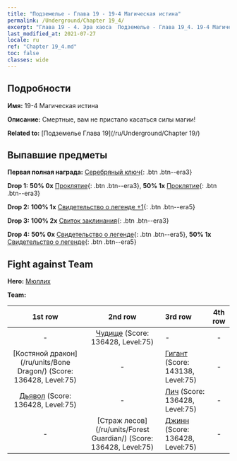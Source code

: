 ```yaml
---
title: "Подземелье - Глава 19 - 19-4 Магическая истина"
permalink: /Underground/Chapter 19_4/
excerpt: "Глава 19 - 4. Эра хаоса  Подземелье - Глава 19_4. 19-4 Магическая истина"
last_modified_at: 2021-07-27
locale: ru
ref: "Chapter 19_4.md"
toc: false
classes: wide
---
```


## Подробности

 **Имя:** 19-4 Магическая истина

 **Описание:** Смертные, вам не пристало касаться силы магии!

 **Related to:** [Подземелье Глава 19](/ru/Underground/Chapter 19/)

## Выпавшие предметы

 **Первая полная награда:** [Серебряный ключ](/ItemsRU/con_693/){: .btn .btn--era3}

 **Drop 1:** **50% 0x** [Проклятие](/ItemsRU/her_410/){: .btn .btn--era3}, **50% 1x** [Проклятие](/ItemsRU/her_410/){: .btn .btn--era3}

 **Drop 2:** **100% 1x** [Свидетельство о легенде +1](/ItemsRU/mat_74/){: .btn .btn--era5}

 **Drop 3:** **100% 2x** [Свиток заклинания](/ItemsRU/con_694/){: .btn .btn--era3}

 **Drop 4:** **50% 0x** [Свидетельство о легенде](/ItemsRU/mat_67/){: .btn .btn--era5}, **50% 1x** [Свидетельство о легенде](/ItemsRU/mat_67/){: .btn .btn--era5}


## Fight against Team
 **Hero:** [Мюллих](/ru/heroes/Mullich/)

 **Team:**


  | 1st row | 2nd row | 3rd row | 4th row |
  |:----:|:----:|:----|:----:|
  | - | [Чудище](/ru/units/Behemoth/) (Score: 136428, Level:75)  | - | - |
  | [Костяной дракон](/ru/units/Bone Dragon/) (Score: 136428, Level:75)  | - | [Гигант](/ru/units/Giant/) (Score: 143138, Level:75)  | - |
  | [Дьявол](/ru/units/Devil/) (Score: 136428, Level:75)  | - | [Лич](/ru/units/Lich/) (Score: 136428, Level:75)  | - |
  | - | [Страж лесов](/ru/units/Forest Guardian/) (Score: 136428, Level:75)  | [Джинн](/ru/units/Genie/) (Score: 136428, Level:75)  | - |


